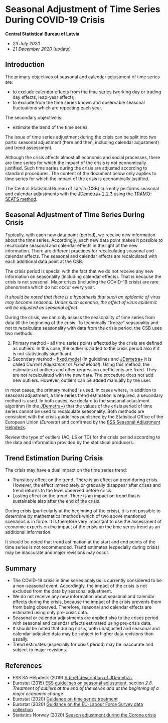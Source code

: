 # Seasonal Adjustment of Time Series During COVID-19 Crisis

**Central Statistical Bureau of Latvia**

- *23 July 2020*
- *21 December 2020* (update)

## Introduction

The primary objectives of seasonal and calendar adjustment of time series are:

- to exclude calendar effects from the time series (working day or trading day effects, leap-year effect);
- to exclude from the time series known and observable seasonal fluctuations which are repeating each year.

The secondary objective is:

- estimate the trend of the time series.

The issue of time series adjustment during the crisis can be split into two parts: seasonal adjustment (here and then, including calendar adjustment) and trend assessment.

Although the crisis affects almost all economic and social processes, there are time series for which the impact of the crisis is not economically justified. Such time series during the crisis are adjusted according to standard procedures. The content of the document below only applies to time series for which the impact of the crisis is economically justified.

The Central Statistical Bureau of Latvia (CSB) currently performs seasonal and calendar adjustments with the [JDemetra+ 2.2.3](https://github.com/jdemetra/jdemetra-app/releases) using the [TRAMO-SEATS method](https://jdemetradocumentation.github.io/JDemetra-documentation/pages/theory/).


## Seasonal Adjustment of Time Series During Crisis

Typically, with each new data point (period), we receive new information about the time series. Accordingly, each new data point makes it possible to recalculate seasonal and calendar effects in the light of the new information. There are different practices for recalculating seasonal and calendar effects. The seasonal and calendar effects are recalculated with each additional data point at the CSB.

The crisis period is special with the fact that we do not receive any new information on seasonality (including calendar effects). That is because the crisis is not seasonal. Major crises (including the COVID-19 crisis) are rare phenomena which do not occur every year.

*It should be noted that there is a hypothesis that such an epidemic of virus may become seasonal. Under such  scenario, the effect of virus epidemic will be adjusted as seasonal effect.*

During the crisis, we can only assess the seasonality of time series from data till the beginning of the crisis. To technically “freeze” seasonality and not to recalculate seasonality with data from the crisis period, the CSB uses two methods:

1. Primary method - all time series points affected by the crisis are defined as outliers. In this case, the outlier is added to the crisis period also if it is not statistically significant.
1. Secondary method - [fixed model](https://jdemetradocumentation.github.io/JDemetra-documentation/pages/case-studies/revision-fixed.html) (in guidelines and [JDemetra+](https://github.com/jdemetra) it is called *Current Adjustment* or *Fixed Model*). Using this method, the estimates of outliers and other regression coefficients are fixed. They are not recalculated with the new data. The procedure does not add new outliers. However, outliers can be added manually by the user.

In most cases, the primary method is used. In cases where, in addition to seasonal adjustment, a time series trend estimation is required, a secondary method is used. In both cases, we declare to the seasonal adjustment algorithm (in the [JDemetra+](https://github.com/jdemetra)) that the values of the crisis period of time series cannot be used to recalculate seasonality. Both methods are consistent with the crisis guidelines published by the Statistical Office of the European Union (*Eurostat*) and confirmed by the [ESS Seasonal Adjustment Helpdesk](https://ec.europa.eu/eurostat/cros/content/ess-seasonal-adjustment-helpdesk_en).

Review the type of outliers (AO, LS or TC) for the crisis period according to the data and information provided by the statistical producers.


## Trend Estimation During Crisis

The crisis may have a dual impact on the time series trend:

- Transitory effect on the trend. There is an effect on trend during crisis. However, the effect immediately or gradually disappear after crises and trend returns to the level observed before crisis.
- Lasting effect on the trend. There is an impact on trend that is sustainable also after the end of the crisis.

During crisis (particularly at the beginning of the crisis), it is not possible to determine by mathematical methods which of two above mentioned scenarios is in force. It is therefore very important to use the assessment of economic experts on the impact of the crisis on the time series trend as an additional information.

It should be noted that trend estimation at the start and end points of the time series is not recommended. Trend estimates (especially during crisis) may be inaccurate and major revisions may occur.


## Summary

- The COVID-19 crisis in time series analysis is currently considered to be a non-seasonal event. Accordingly, the impact of the crisis is not excluded from the data by seasonal adjustment.
- We do not receive any new information about seasonal and calendar effects during the crisis, because the impact of the crisis prevents them from being observed. Therefore, seasonal and calendar effects are estimated using only pre-crisis data.
- Seasonal or calendar adjustments are applied also to the crises period with seasonal and calendar effects estimated using pre-crisis data.
- It should be noted that during crisis, both unadjusted and seasonal and calendar-adjusted data may be subject to higher data revisions than usually.
- Trend estimates (especially for crisis period) may be inaccurate and subject to major revisions.


## References

- ESS SA Helpdesk (2019) [A brief description of JDemetra+](https://jdemetradocumentation.github.io/JDemetra-documentation/)
- Eurostat (2015) [ESS guidelines on seasonal adjustment](https://ec.europa.eu/eurostat/web/products-manuals-and-guidelines/-/KS-RA-09-006), section *2.8. Treatment of outliers at the end of the series and at the beginning of a major economic change*
- Eurostat (2020) [Guidance on time series treatment](https://ec.europa.eu/eurostat/documents/10186/10693286/Time_series_treatment_guidance.pdf)
- Eurostat (2020) [Guidance on the EU-Labour Force Survey data collection](https://ec.europa.eu/eurostat/documents/10186/10693286/LFS_guidance.pdf)
- Statistics Norway (2020) [Season adjustment during the Corona crisis](https://github.com/statisticsnorway/SeasonalAdjustmentCorona)
